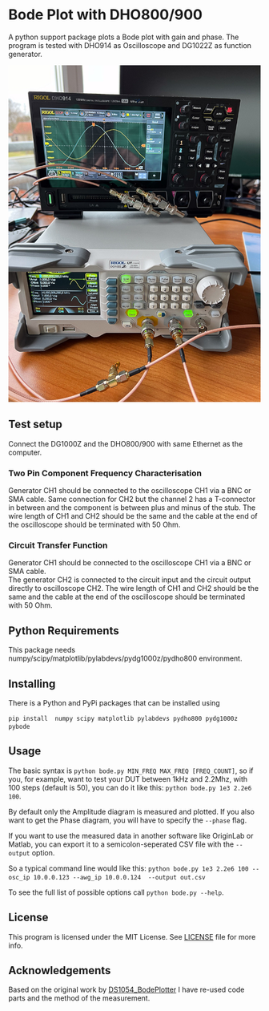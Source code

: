 # Bode Plot with DHO800/900
A python support package plots a Bode plot with gain and phase. The program is tested with DHO914 as Oscilloscope and DG1022Z as function generator.


![Bode setup](/doc/bode.jpg)

## Test setup
Connect the DG1000Z and the DHO800/900 with same Ethernet as the computer. 

### Two Pin Component Frequency Characterisation 
Generator CH1 should be connected to the oscilloscope CH1 via a BNC or SMA cable. Same connection for CH2 but the channel 2 has a T-connector in between and the component is between plus and minus of the stub. The wire length of CH1 and CH2 should be the same and the cable at the end of the oscilloscope should be terminated with 50 Ohm.

### Circuit Transfer Function
Generator CH1 should be connected to the oscilloscope CH1 via a BNC or SMA cable.  
The generator CH2 is connected to the circuit input and the circuit output directly to oscilloscope CH2.
The wire length of CH1 and CH2 should be the same and the cable at the end of the oscilloscope should be terminated with 50 Ohm.

## Python Requirements
This package needs numpy/scipy/matplotlib/pylabdevs/pydg1000z/pydho800 environment. 

## Installing 

There is a Python and PyPi packages that can be installed using

```
pip install  numpy scipy matplotlib pylabdevs pydho800 pydg1000z pybode
```

## Usage
The basic syntax is `python bode.py MIN_FREQ MAX_FREQ [FREQ_COUNT]`, so if you, for example, want to test your DUT between 1kHz and 2.2Mhz, with 100 steps (default is 50),
you can do it like this: `python bode.py 1e3 2.2e6 100`.

By default only the Amplitude diagram is measured and plotted. If you also want to get the Phase diagram, you will have to specify the `--phase` flag.

If you want to use the measured data in another software like OriginLab or Matlab, you can export it to a semicolon-seperated CSV file with the `--output` option.

So a typical command line would like this: ```python bode.py 1e3 2.2e6 100 --osc_ip 10.0.0.123 --awg_ip 10.0.0.124  --output out.csv```

To see the full list of possible options call `python bode.py --help`.

## License
This program is licensed under the MIT License. See [LICENSE](https://github.com/pmschueler/pybode/blob/main/LICENSE) file for more info.

## Acknowledgements
Based on the original work by [DS1054_BodePlotter](https://github.com/jbtronics/DS1054_BodePlotter) I have re-used code parts and the method of the measurement.